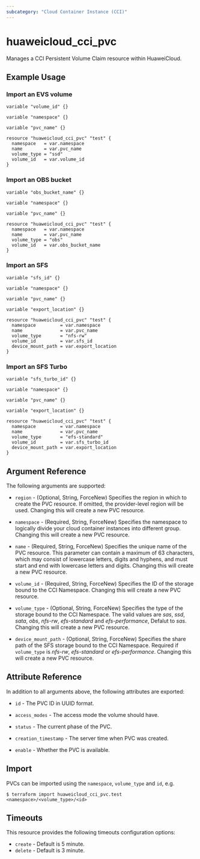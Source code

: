 ```yaml
---
subcategory: "Cloud Container Instance (CCI)"
---
```


# huaweicloud_cci_pvc

Manages a CCI Persistent Volume Claim resource within HuaweiCloud.

## Example Usage

### Import an EVS volume

```hcl
variable "volume_id" {}

variable "namespace" {}

variable "pvc_name" {}

resource "huaweicloud_cci_pvc" "test" {
  namespace   = var.namespace
  name        = var.pvc_name
  volume_type = "ssd"
  volume_id   = var.volume_id
}
```

### Import an OBS bucket

```hcl
variable "obs_bucket_name" {}

variable "namespace" {}

variable "pvc_name" {}

resource "huaweicloud_cci_pvc" "test" {
  namespace   = var.namespace
  name        = var.pvc_name
  volume_type = "obs"
  volume_id   = var.obs_bucket_name
}
```

### Import an SFS

```hcl
variable "sfs_id" {}

variable "namespace" {}

variable "pvc_name" {}

variable "export_location" {}

resource "huaweicloud_cci_pvc" "test" {
  namespace         = var.namespace
  name              = var.pvc_name
  volume_type       = "nfs-rw"
  volume_id         = var.sfs_id
  device_mount_path = var.export_location
}
```

### Import an SFS Turbo

```hcl
variable "sfs_turbo_id" {}

variable "namespace" {}

variable "pvc_name" {}

variable "export_location" {}

resource "huaweicloud_cci_pvc" "test" {
  namespace         = var.namespace
  name              = var.pvc_name
  volume_type       = "efs-standard"
  volume_id         = var.sfs_turbo_id
  device_mount_path = var.export_location
}
```

## Argument Reference

The following arguments are supported:

* `region` - (Optional, String, ForceNew) Specifies the region in which to create the PVC resource. If omitted, the
  provider-level region will be used. Changing this will create a new PVC resource.

* `namespace` - (Required, String, ForceNew) Specifies the namespace to logically divide your cloud container instances
  into different group. Changing this will create a new PVC resource.

* `name` - (Required, String, ForceNew) Specifies the unique name of the PVC resource. This parameter can contain a
  maximum of 63 characters, which may consist of lowercase letters, digits and hyphens, and must start and end with
  lowercase letters and digits. Changing this will create a new PVC resource.

* `volume_id` - (Required, String, ForceNew) Specifies the ID of the storage bound to the CCI Namespace. Changing this
  will create a new PVC resource.

* `volume_type` - (Optional, String, ForceNew) Specifies the type of the storage bound to the CCI Namespace. The valid
  values are *sas*, *ssd*, *sata*, *obs*, *nfs-rw*, *efs-standard* and *efs-performance*, Defalut to *sas*. Changing
  this will create a new PVC resource.

* `device_mount_path` - (Optional, String, ForceNew) Specifies the share path of the SFS storage bound to the CCI
  Namespace. Required if `volume_type` is *nfs-rw*, *efs-standard* or *efs-performance*. Changing this will create a new
  PVC resource.

## Attribute Reference

In addition to all arguments above, the following attributes are exported:

* `id` - The PVC ID in UUID format.

* `access_modes` - The access mode the volume should have.

* `status` - The current phase of the PVC.

* `creation_timestamp` - The server time when PVC was created.

* `enable` - Whether the PVC is available.

## Import

PVCs can be imported using the `namespace`, `volume_type` and `id`, e.g.

```
$ terraform import huaweicloud_cci_pvc.test <namespace>/<volume_type>/<id>
```

## Timeouts

This resource provides the following timeouts configuration options:

* `create` - Default is 5 minute.
* `delete` - Default is 3 minute.
